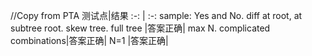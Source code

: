 //Copy from PTA
测试点|结果
:-: | :-: 
sample: Yes and No. diff at root, at subtree root. skew tree. full tree |答案正确|
max N. complicated combinations|答案正确|
N=1 |答案正确|